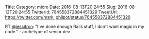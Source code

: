 Title: 
Category: micro
Date: 2016-08-13T20:24:55
Slug: 2016-08-13T20:24:55
TwitterId: 764558372884451329
TweetUrl: https://twitter.com/mark_philpot/status/764558372884451329

RT [@jessitron](https://twitter.com/jessitron): "I've done enough Rails stuff, I don't want magic in my code." - archetype of senior dev